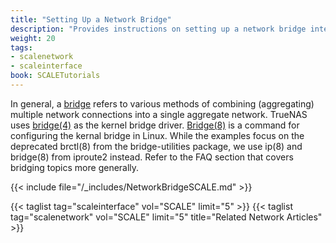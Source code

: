 ```yaml
---
title: "Setting Up a Network Bridge"
description: "Provides instructions on setting up a network bridge interface."
weight: 20
tags:
- scalenetwork
- scaleinterface
book: SCALETutorials
---
```



In general, a [bridge](https://tools.ietf.org/html/rfc6325) refers to various methods of combining (aggregating) multiple network connections into a single aggregate network.
TrueNAS uses [bridge(4)](https://www.freebsd.org/cgi/man.cgi?bridge(4)) as the kernel bridge driver. 
[Bridge(8)](https://wiki.linuxfoundation.org/networking/bridge) is a command for configuring the kernal bridge in Linux. 
While the examples focus on the deprecated brctl(8) from the bridge-utilities package, we use ip(8) and bridge(8) from iproute2 instead. Refer to the FAQ section that covers bridging topics more generally.

{{< include file="/_includes/NetworkBridgeSCALE.md" >}}

{{< taglist tag="scaleinterface" vol="SCALE" limit="5" >}}
{{< taglist tag="scalenetwork" vol="SCALE" limit="5" title="Related Network Articles" >}}